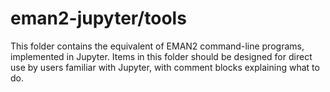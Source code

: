 # eman2-jupyter/tools
This folder contains the equivalent of EMAN2 command-line programs, implemented in Jupyter. Items in this
folder should be designed for direct use by users familiar with Jupyter, with comment blocks explaining
what to do.
